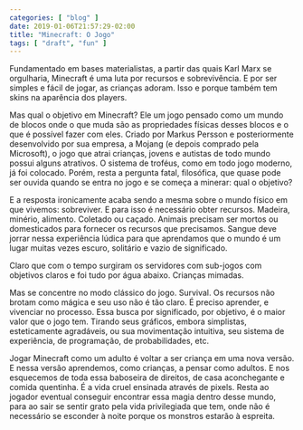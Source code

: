 ```yaml
---
categories: [ "blog" ]
date: 2019-01-06T21:57:29-02:00
title: "Minecraft: O Jogo"
tags: [ "draft", "fun" ]
---
```

Fundamentado em bases materialistas, a partir das quais Karl Marx se orgulharia, Minecraft é uma luta por recursos e sobrevivência. E por ser simples e fácil de jogar, as crianças adoram. Isso e porque também tem skins na aparência dos players.

Mas qual o objetivo em Minecraft? Ele um jogo pensado como um mundo de blocos onde o que muda são as propriedades físicas desses blocos e o que é possível fazer com eles. Criado por Markus Persson e posteriormente desenvolvido por sua empresa, a Mojang (e depois comprado pela Microsoft), o jogo que atrai crianças, jovens e autistas de todo mundo possui alguns atrativos. O sistema de troféus, como em todo jogo moderno, já foi colocado. Porém, resta a pergunta fatal, filosófica, que quase pode ser ouvida quando se entra no jogo e se começa a minerar: qual o objetivo?

E a resposta ironicamente acaba sendo a mesma sobre o mundo físico em que vivemos: sobreviver. E para isso é necessário obter recursos. Madeira, minério, alimento. Coletado ou caçado. Animais precisam ser mortos ou domesticados para fornecer os recursos que precisamos. Sangue deve jorrar nessa experiência lúdica para que aprendamos que o mundo é um lugar muitas vezes escuro, solitário e vazio de significado.

Claro que com o tempo surgiram os servidores com sub-jogos com objetivos claros e foi tudo por água abaixo. Crianças mimadas.

Mas se concentre no modo clássico do jogo. Survival. Os recursos não brotam como mágica e seu uso não é tão claro. É preciso aprender, e vivenciar no processo. Essa busca por significado, por objetivo, é o maior valor que o jogo tem. Tirando seus gráficos, embora simplistas, esteticamente agradáveis, ou sua movimentação intuitiva, seu sistema de experiência, de programação, de probabilidades, etc.

Jogar Minecraft como um adulto é voltar a ser criança em uma nova versão. E nessa versão aprendemos, como crianças, a pensar como adultos. E nos esquecemos de toda essa baboseira de direitos, de casa aconchegante e comida quentinha. É a vida cruel ensinada através de pixels. Resta ao jogador eventual conseguir encontrar essa magia dentro desse mundo, para ao sair se sentir grato pela vida privilegiada que tem, onde não é necessário se esconder à noite porque os monstros estarão à espreita.
